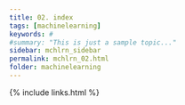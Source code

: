 ```yaml
---
title: 02. index
tags: [machinelearning]
keywords: #
#summary: "This is just a sample topic..."
sidebar: mchlrn_sidebar
permalink: mchlrn_02.html
folder: machinelearning
---
```



{% include links.html %}
